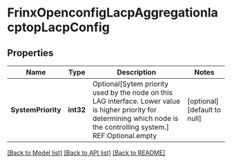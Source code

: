 # FrinxOpenconfigLacpAggregationlacptopLacpConfig

## Properties
Name | Type | Description | Notes
------------ | ------------- | ------------- | -------------
**SystemPriority** | **int32** | Optional[Sytem priority used by the node on this LAG interface. Lower value is higher priority for determining which node is the controlling system.] REF:Optional.empty | [optional] [default to null]

[[Back to Model list]](../README.md#documentation-for-models) [[Back to API list]](../README.md#documentation-for-api-endpoints) [[Back to README]](../README.md)


